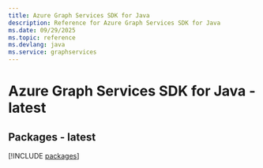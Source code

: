```yaml
---
title: Azure Graph Services SDK for Java
description: Reference for Azure Graph Services SDK for Java
ms.date: 09/29/2025
ms.topic: reference
ms.devlang: java
ms.service: graphservices
---
```

# Azure Graph Services SDK for Java - latest
## Packages - latest
[!INCLUDE [packages](graph-services-index.md)]